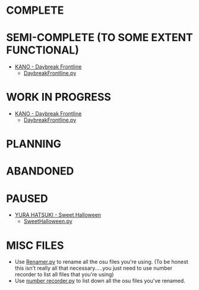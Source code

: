 COMPLETE
=============


SEMI-COMPLETE (TO SOME EXTENT FUNCTIONAL)
=============
- [KANO - Daybreak Frontline](https://osu.ppy.sh/beatmapsets/949955#osu/1983561)
    - [DaybreakFrontline.py](https://github.com/LikesTrash/STORYBOARDS/blob/master/storyboards/DaybreakFrontline.py)


WORK IN PROGRESS
=============
- [KANO - Daybreak Frontline](https://osu.ppy.sh/beatmapsets/949955#osu/1983561)
    - [DaybreakFrontline.py](https://github.com/LikesTrash/STORYBOARDS/blob/master/storyboards/DaybreakFrontline.py)
    

PLANNING
=============


ABANDONED
=============


PAUSED
=============
- [YURA HATSUKI - Sweet Halloween](https://osu.ppy.sh/beatmapsets/968733#osu/2026953)
    - [SweetHalloween.py](https://github.com/LikesTrash/STORYBOARDS/blob/master/storyboards/Work%20in%20Progress/SweetHalloween.py)

MISC FILES
=============
- Use [Renamer.py](https://github.com/LikesTrash/STORYBOARDS/blob/master/misc%20stuffs/renamer.py) to rename all the osu files you're using. (To be honest this isn't really all that necessary.....you just need to use number recorder to list all files that you're using)
- Use [number recorder.py](https://github.com/LikesTrash/STORYBOARDS/blob/master/misc%20stuffs/number%20recorder.py) to list down all the osu files you've renamed.

